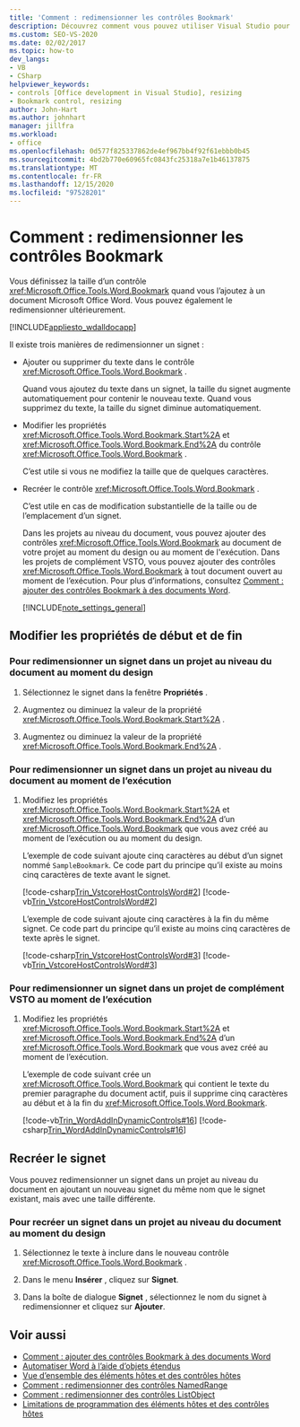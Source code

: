 ```yaml
---
title: 'Comment : redimensionner les contrôles Bookmark'
description: Découvrez comment vous pouvez utiliser Visual Studio pour définir la taille d’un contrôle Bookmark quand vous l’ajoutez à un document Microsoft Word.
ms.custom: SEO-VS-2020
ms.date: 02/02/2017
ms.topic: how-to
dev_langs:
- VB
- CSharp
helpviewer_keywords:
- controls [Office development in Visual Studio], resizing
- Bookmark control, resizing
author: John-Hart
ms.author: johnhart
manager: jillfra
ms.workload:
- office
ms.openlocfilehash: 0d577f825337862de4ef967bb4f92f61ebbb0b45
ms.sourcegitcommit: 4bd2b770e60965fc0843fc25318a7e1b46137875
ms.translationtype: MT
ms.contentlocale: fr-FR
ms.lasthandoff: 12/15/2020
ms.locfileid: "97528201"
---
```

# <a name="how-to-resize-bookmark-controls"></a>Comment : redimensionner les contrôles Bookmark
  Vous définissez la taille d’un contrôle <xref:Microsoft.Office.Tools.Word.Bookmark> quand vous l’ajoutez à un document Microsoft Office Word. Vous pouvez également le redimensionner ultérieurement.

 [!INCLUDE[appliesto_wdalldocapp](../vsto/includes/appliesto-wdalldocapp-md.md)]

 Il existe trois manières de redimensionner un signet :

- Ajouter ou supprimer du texte dans le contrôle <xref:Microsoft.Office.Tools.Word.Bookmark> .

   Quand vous ajoutez du texte dans un signet, la taille du signet augmente automatiquement pour contenir le nouveau texte. Quand vous supprimez du texte, la taille du signet diminue automatiquement.

- Modifier les propriétés <xref:Microsoft.Office.Tools.Word.Bookmark.Start%2A> et <xref:Microsoft.Office.Tools.Word.Bookmark.End%2A> du contrôle <xref:Microsoft.Office.Tools.Word.Bookmark> .

   C’est utile si vous ne modifiez la taille que de quelques caractères.

- Recréer le contrôle <xref:Microsoft.Office.Tools.Word.Bookmark> .

   C’est utile en cas de modification substantielle de la taille ou de l’emplacement d’un signet.

  Dans les projets au niveau du document, vous pouvez ajouter des contrôles <xref:Microsoft.Office.Tools.Word.Bookmark> au document de votre projet au moment du design ou au moment de l'exécution. Dans les projets de complément VSTO, vous pouvez ajouter des contrôles <xref:Microsoft.Office.Tools.Word.Bookmark> à tout document ouvert au moment de l’exécution. Pour plus d’informations, consultez [Comment : ajouter des contrôles Bookmark à des documents Word](../vsto/how-to-add-bookmark-controls-to-word-documents.md).

  [!INCLUDE[note_settings_general](../sharepoint/includes/note-settings-general-md.md)]

## <a name="change-the-start-and-end-properties"></a>Modifier les propriétés de début et de fin

### <a name="to-resize-a-bookmark-in-a-document-level-project-at-design-time"></a>Pour redimensionner un signet dans un projet au niveau du document au moment du design

1. Sélectionnez le signet dans la fenêtre **Propriétés** .

2. Augmentez ou diminuez la valeur de la propriété <xref:Microsoft.Office.Tools.Word.Bookmark.Start%2A> .

3. Augmentez ou diminuez la valeur de la propriété <xref:Microsoft.Office.Tools.Word.Bookmark.End%2A> .

### <a name="to-resize-a-bookmark-in-a-document-level-project-at-run-time"></a>Pour redimensionner un signet dans un projet au niveau du document au moment de l’exécution

1. Modifiez les propriétés <xref:Microsoft.Office.Tools.Word.Bookmark.Start%2A> et <xref:Microsoft.Office.Tools.Word.Bookmark.End%2A> d’un <xref:Microsoft.Office.Tools.Word.Bookmark> que vous avez créé au moment de l’exécution ou au moment du design.

     L’exemple de code suivant ajoute cinq caractères au début d’un signet nommé `SampleBookmark`. Ce code part du principe qu’il existe au moins cinq caractères de texte avant le signet.

     [!code-csharp[Trin_VstcoreHostControlsWord#2](../vsto/codesnippet/CSharp/trin_vstcorehostcontrolsword/ThisDocument.cs#2)]
     [!code-vb[Trin_VstcoreHostControlsWord#2](../vsto/codesnippet/VisualBasic/Trin_VstcoreHostControlsWordVB/ThisDocument.vb#2)]

     L’exemple de code suivant ajoute cinq caractères à la fin du même signet. Ce code part du principe qu’il existe au moins cinq caractères de texte après le signet.

     [!code-csharp[Trin_VstcoreHostControlsWord#3](../vsto/codesnippet/CSharp/trin_vstcorehostcontrolsword/ThisDocument.cs#3)]
     [!code-vb[Trin_VstcoreHostControlsWord#3](../vsto/codesnippet/VisualBasic/Trin_VstcoreHostControlsWordVB/ThisDocument.vb#3)]

### <a name="to-resize-a-bookmark-in-a-vsto-add-in-project-at-run-time"></a>Pour redimensionner un signet dans un projet de complément VSTO au moment de l’exécution

1. Modifiez les propriétés <xref:Microsoft.Office.Tools.Word.Bookmark.Start%2A> et <xref:Microsoft.Office.Tools.Word.Bookmark.End%2A> d’un <xref:Microsoft.Office.Tools.Word.Bookmark> que vous avez créé au moment de l’exécution.

     L’exemple de code suivant crée un <xref:Microsoft.Office.Tools.Word.Bookmark> qui contient le texte du premier paragraphe du document actif, puis il supprime cinq caractères au début et à la fin du <xref:Microsoft.Office.Tools.Word.Bookmark>.

     [!code-vb[Trin_WordAddInDynamicControls#16](../vsto/codesnippet/VisualBasic/trin_wordaddindynamiccontrols/ThisAddIn.vb#16)]
     [!code-csharp[Trin_WordAddInDynamicControls#16](../vsto/codesnippet/CSharp/Trin_WordAddInDynamicControls/ThisAddIn.cs#16)]

## <a name="recreate-the-bookmark"></a>Recréer le signet
 Vous pouvez redimensionner un signet dans un projet au niveau du document en ajoutant un nouveau signet du même nom que le signet existant, mais avec une taille différente.

### <a name="to-recreate-a-bookmark-in-a-document-level-project-at-design-time"></a>Pour recréer un signet dans un projet au niveau du document au moment du design

1. Sélectionnez le texte à inclure dans le nouveau contrôle <xref:Microsoft.Office.Tools.Word.Bookmark> .

2. Dans le menu **Insérer** , cliquez sur **Signet**.

3. Dans la boîte de dialogue **Signet** , sélectionnez le nom du signet à redimensionner et cliquez sur **Ajouter**.

## <a name="see-also"></a>Voir aussi
- [Comment : ajouter des contrôles Bookmark à des documents Word](../vsto/how-to-add-bookmark-controls-to-word-documents.md)
- [Automatiser Word à l’aide d’objets étendus](../vsto/automating-word-by-using-extended-objects.md)
- [Vue d’ensemble des éléments hôtes et des contrôles hôtes](../vsto/host-items-and-host-controls-overview.md)
- [Comment : redimensionner des contrôles NamedRange](../vsto/how-to-resize-namedrange-controls.md)
- [Comment : redimensionner des contrôles ListObject](../vsto/how-to-resize-listobject-controls.md)
- [Limitations de programmation des éléments hôtes et des contrôles hôtes](../vsto/programmatic-limitations-of-host-items-and-host-controls.md)
